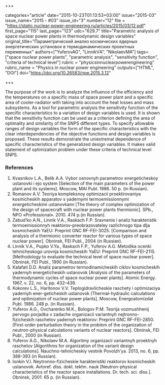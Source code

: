 +++

categories="article"
date="2015-10-23T01:13:53+03:00"
issue="2015-03"
issue_name="2015 - #03"
issue_id="3"
number="12"
file = "https://static.nuclear-power-engineering.ru/articles/2015/03/12.pdf"
first_page="115"
last_page="123"
udc="629.7"
title="Parametric analysis of space nuclear power plants in thermodynamic design variables"
original_title="Параметрический анализ космических ядерных энергетических установок в термодинамических проектных переменных"
authors=["YuferovAG", "LinnikVА", "NikolaevMA"]
tags=["space nuclear power plants", "parametric analysis", "sensitivity function", "criteria of technical level"]
rubric = "physicsinnuclearpowerengineering"
rubric_name = "Physics in nuclear power engineering"
outputs=["HTML", "DOI"]
doi="https://doi.org/10.26583/npe.2015.3.12"

+++

The purpose of the work is to analyze the influence of the efficiency and the temperatures on a specific mass of space power plant and a specific area of cooler-radiator with taking into account the heat losses and mass subsystems. As a tool for parametric analysis the sensitivity function of the specific characteristics to a variation of design variables is used. It is shown that the sensitivity function can be used as a criterion defining the area of optimality and similarity of the SNPS different types. To specify allowable ranges of design variables the form of the specific characteristics with the clear interdependencies of the objective functions and design variables is proposed. These results demonstrate the uniextremal dependence of specific characteristics of the generalized design variables. It makes valid statement of optimization problem under these criteria of technical level SNPS.

### References

1. Kvasnikov L.A., Belik A.A. Vybor osnovnyh parametrov energeticheskoy ustanovki i ejo system [Selection of the main parameters of the power plant and its systems]. Moscow, MAI Publ. 1986. 50 p. (in Russian).
2. Romanov A.V. Teoriya kompleksnoy optimizacii proektirovaniya kosmicheskih apparatov s yadernymi termoemissionnymi energeticheskimi ustanovkami [The theory of complex optimization of the design of spacecraft with nuclear power plants thermionic]. SPb., NPO «Professional». 2010. 474 p.(in Russian).
3. Zabud’ko A.N., Linnik V.A., Raskach F.P. Sravnenie i analiz harakteristik termoemissionnyh reaktorov-preobrazovateley razlichnogo tipa dlja kosmicheskih YaEU: Preprint GNC RF-FEI-3025. [Comparison and analysis of a thermionic converter reactor for various types of space nuclear power]. Obninsk, FEI Publ., 2004 (in Russian).
4. Linnik V.A., Pupko V.Ya., Raskach F.P., Yuferov A.G. Metodika ocenki tehnicheskogo urovnja kosmicheskih YaEU: Preprint GNC RF-FEI-2115. [Methodology to evaluate the technical level of space nuclear power]. Obninsk, FEI Publ., 1990 (in Russian).
5. Kalafati D.D. Analiz parametrov termodinamicheskih ciklov kosmicheskih yadernyh energeticheskih ustanovok [Analysis of the parameters of thermodynamic cycles of space nuclear power plants]. Atomic Energy. 1967, v. 22, no. 6, pp. 432–439.
6. Kokorev L.S., Haritonov V.V. Teplogidravlicheskie raschety i optimizaciya yadernyh ener-geticheskih ustanovok [Thermal-hydraulic calculations and optimization of nuclear power plants]. Moscow, Energoatomizdat Publ. 1986. 248 p. (in Russian).
7. Yuferov A.G., Ovcharenko M.K., Bologov P.M. Teorija vozmushhenij pervogo porjadka v zadache organizacii variantnyh nejtronno-fizicheskih raschetov yadernyh reaktorov: Preprint GNC RF-FEI-2850. [First-order perturbation theory in the problem of the organization of neutron-physical calculations variants of nuclear reactors]. Obninsk, FEI Publ., 2000 (in Russian).
8. Yuferov A.G., Nikolaev M.A. Algoritmy organizacii variantnyh proektnyh raschetov [Algorithms for organization of the variant design calculations]. Nauchno-tehnicheskiy vestnik Povolzh’ya. 2013, no. 6, pp. 388-393 (in Russian).
9. Ionkin V.I. Neytronno-fizicheskie harakteristiki reaktorov kosmicheskih ustanovok. Avtoref. diss. dokt. tekhn. nauk [Neutron-physical characteristics of the reactor space installations. Dr. tech. sci. diss.]. Obninsk, 2001. 65 p. (in Russian).